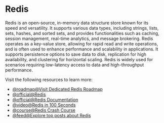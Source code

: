 # Redis

Redis is an open-source, in-memory data structure store known for its speed and versatility. It supports various data types, including strings, lists, sets, hashes, and sorted sets, and provides functionalities such as caching, session management, real-time analytics, and message brokering. Redis operates as a key-value store, allowing for rapid read and write operations, and is often used to enhance performance and scalability in applications. It supports persistence options to save data to disk, replication for high availability, and clustering for horizontal scaling. Redis is widely used for scenarios requiring low-latency access to data and high-throughput performance.

Visit the following resources to learn more:

- [@roadmap@Visit Dedicated Redis Roadmap](https://roadmap.sh/redis)
- [@official@Redis](https://redis.io/)
- [@official@Redis Documentation](https://redis.io/docs/latest/)
- [@video@Redis in 100 Seconds](https://www.youtube.com/watch?v=G1rOthIU-uo)
- [@course@Redis Crash Course](https://www.youtube.com/watch?v=XCsS_NVAa1g)
- [@feed@Explore top posts about Redis](https://app.daily.dev/tags/redis?ref=roadmapsh)
